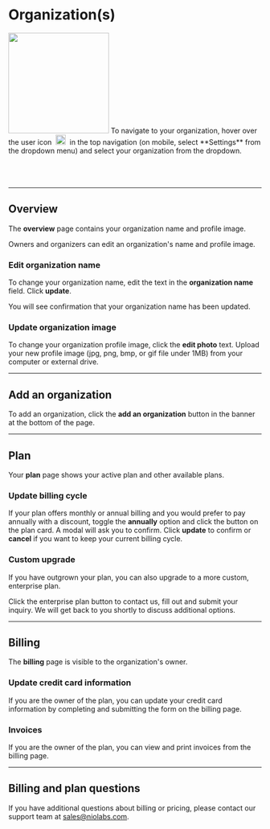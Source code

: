 # Organization(s)

<img class="right shadow" src="/img/organizations/org-account-settings.jpg" width="200"/>
To navigate to your organization, hover over the user icon &nbsp;<img class="inline" src="/img/organizations/user-icon.png" height="20"/>&nbsp; in the top navigation  (on mobile, select **Settings** from the dropdown menu) and select your organization from the dropdown.

<br>
<br>
<br>
<br>


---

## Overview

The **overview** page contains your organization name and profile image.

Owners and organizers can edit an organization's name and profile image.

### Edit organization name

To change your organization name, edit the text in the **organization name** field. Click **update**.

You will see confirmation that your organization name has been updated.
### Update organization image

To change your organization profile image, click the **edit photo** text. Upload your new profile image (jpg, png, bmp, or gif file under 1MB) from your computer or external drive.


---

## Add an organization

To add an organization, click the **add an organization** button in the banner at the bottom of the page.

---

## Plan

Your **plan** page shows your active plan and other available plans.

### Update billing cycle
If your plan offers monthly or annual billing and you would prefer to pay annually with a discount, toggle the **annually** option and click the button on the plan card. A modal will ask you to confirm. Click **update** to confirm or **cancel** if you want to keep your current billing cycle.

### Custom upgrade

If you have outgrown your plan, you can also upgrade to a more custom, enterprise plan.

Click the enterprise plan button to contact us, fill out and submit your inquiry. We will get back to you shortly to discuss additional options.


---

## Billing

The **billing** page is visible to the organization's owner.

### Update credit card information

If you are the owner of the plan, you can update your credit card information by completing and submitting the form on the billing page.

### Invoices

If you are the owner of the plan, you can view and print invoices from the billing page.

---

## Billing and plan questions

If you have additional questions about billing or pricing, please contact our support team at [sales@niolabs.com](mailto:sales@niolabs.com).
